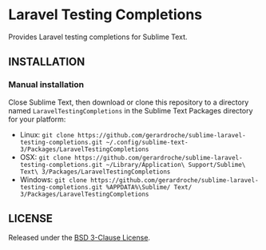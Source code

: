 # Laravel Testing Completions

Provides Laravel testing completions for Sublime Text.

## INSTALLATION

### Manual installation

Close Sublime Text, then download or clone this repository to a directory named `LaravelTestingCompletions` in the Sublime Text Packages directory for your platform:

* Linux: `git clone https://github.com/gerardroche/sublime-laravel-testing-completions.git ~/.config/sublime-text-3/Packages/LaravelTestingCompletions`
* OSX: `git clone https://github.com/gerardroche/sublime-laravel-testing-completions.git ~/Library/Application\ Support/Sublime\ Text\ 3/Packages/LaravelTestingCompletions`
* Windows: `git clone https://github.com/gerardroche/sublime-laravel-testing-completions.git %APPDATA%\Sublime/ Text/ 3/Packages/LaravelTestingCompletions`

## LICENSE

Released under the [BSD 3-Clause License](LICENSE).
